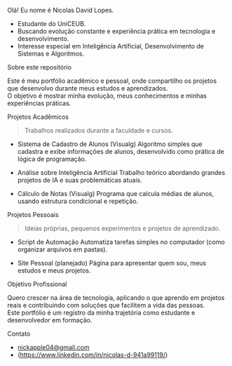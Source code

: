 Olá! Eu nome é Nicolas David Lopes.

* Estudante do UniCEUB.  
* Buscando evolução constante e experiência prática em tecnologia e desenvolvimento.  
* Interesse especial em Inteligência Artificial, Desenvolvimento de Sistemas e Algoritmos.


Sobre este repositório

Este é meu portfólio acadêmico e pessoal, onde compartilho os projetos que desenvolvo durante meus estudos e aprendizados.  
O objetivo é mostrar minha evolução, meus conhecimentos e minhas experiências práticas.


Projetos Acadêmicos

> Trabalhos realizados durante a faculdade e cursos.

- Sistema de Cadastro de Alunos (Visualg) 
  Algoritmo simples que cadastra e exibe informações de alunos, desenvolvido como prática de lógica de programação.

- Análise sobre Inteligência Artificial 
  Trabalho teórico abordando grandes projetos de IA e suas problemáticas atuais.

- Cálculo de Notas (Visualg) 
  Programa que calcula médias de alunos, usando estrutura condicional e repetição.
  
  

Projetos Pessoais

> Ideias próprias, pequenos experimentos e projetos de aprendizado.

- Script de Automação 
  Automatiza tarefas simples no computador (como organizar arquivos em pastas).

- Site Pessoal (planejado)
  Página para apresentar quem sou, meus estudos e meus projetos.


Objetivo Profissional

Quero crescer na área de tecnologia, aplicando o que aprendo em projetos reais e contribuindo com soluções que facilitem a vida das pessoas.  
Este portfólio é um registro da minha trajetória como estudante e desenvolvedor em formação.


Contato

- nickapple04@gmail.com 
- (https://www.linkedin.com/in/nicolas-d-941a99119/)  

